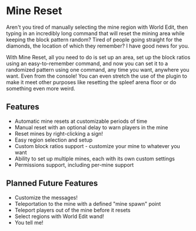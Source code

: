 Mine Reset
==========

Aren't you tired of manually selecting the mine region with World Edit, then typing in an incredibly long command that will reset the mining area while keeping the block pattern random? Tired of people going straight for the diamonds, the location of which they remember? I have good news for you.

With Mine Reset, all you need to do is set up an area, set up the block ratios using an easy-to-remember command, and now you can set it to a randomized pattern using one command, any time you want, anywhere you want. Even from the console! You can even stretch the use of the plugin to make it meet other purposes like resetting the spleef arena floor or do something even more weird.

Features
--------

 * Automatic mine resets at customizable periods of time
 * Manual reset with an optional delay to warn players in the mine
 * Reset mines by right-clicking a sign!
 * Easy region selection and setup
 * Custom block ratios support - customize your mine to whatever you want
 * Ability to set up multiple mines, each with its own custom settings
 * Permissions support, including per-mine support

Planned Future Features
-----------------------

 * Customize the messages!
 * Teleportation to the mine with a defined "mine spawn" point
 * Teleport players out of the mine before it resets
 * Select regions with World Edit wand!
 * You tell me!